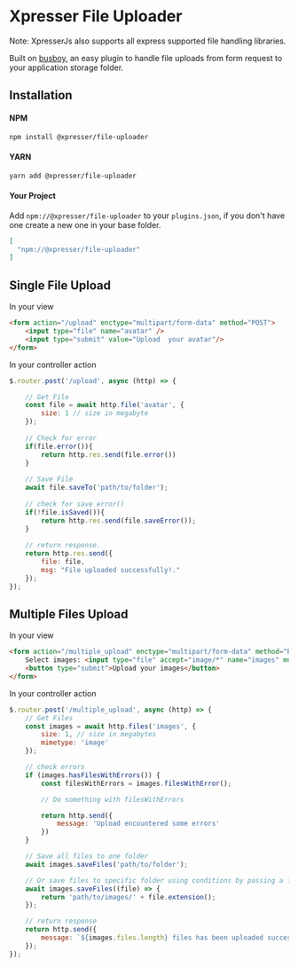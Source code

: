 # Xpresser File Uploader
Note: XpresserJs also supports all express supported file handling libraries.

Built on [busboy](https://npmjs.com/package/busboy), an easy plugin to handle file uploads from form request to your application storage folder.


## Installation
#### NPM
```sh
npm install @xpresser/file-uploader
```
#### YARN
```sh
yarn add @xpresser/file-uploader
```

#### Your Project
Add `npm://@xpresser/file-uploader` to your `plugins.json`,  if you don't have one create a new one in your base folder.
```json
[
  "npm://@xpresser/file-uploader"
]
```

## Single File Upload
In your view
```html
<form action="/upload" enctype="multipart/form-data" method="POST">
    <input type="file" name="avatar" />
    <input type="submit" value="Upload  your avatar"/>
</form>
```

In your controller action
```javascript
$.router.post('/upload', async (http) => {

    // Get File
    const file = await http.file('avatar', {
        size: 1 // size in megabyte
    });
    
    // Check for error
    if(file.error()){
        return http.res.send(file.error())
    }
    
    // Save File
    await file.saveTo('path/to/folder');
    
    // check for save error()
    if(!file.isSaved()){
        return http.res.send(file.saveError());
    }
    
    // return response.
    return http.res.send({
        file: file,
        msg: "File uploaded successfully!."   
    });
});
```

## Multiple Files Upload
In your view
```html
<form action="/multiple_upload" enctype="multipart/form-data" method="POST">
    Select images: <input type="file" accept="image/*" name="images" multiple>
    <button type="submit">Upload your images</button>
</form>
```

In your controller action
```javascript
$.router.post('/multiple_upload', async (http) => {
    // Get Files
    const images = await http.files('images', {
        size: 1, // size in megabytes
        mimetype: 'image'
    });

    // check errors
    if (images.hasFilesWithErrors()) {
        const filesWithErrors = images.filesWithError();

        // Do something with filesWithErrors

        return http.send({
            message: 'Upload encountered some errors'
        })
    }   

    // Save all files to one folder
    await images.saveFiles('path/to/folder');

    // Or save files to specific folder using conditions by passing a function
    await images.saveFiles((file) => {
        return 'path/to/images/' + file.extension();
    });

    // return response
    return http.send({
        message: `${images.files.length} files has been uploaded successfully!.`
    });
});
```
